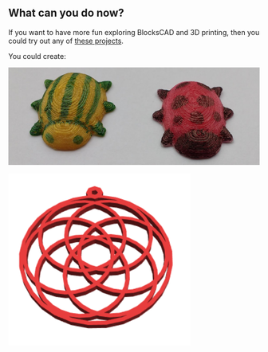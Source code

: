 ## What can you do now?

If you want to have more fun exploring BlocksCAD and 3D printing, then you could try out any of [these projects](https://projects.raspberrypi.org/en/projects?software%5B%5D=blockscad).

You could create:

![A 3D printed bug](images/bug-showcase.png) 

![A 3D printed pendant](images/pendant-finished.png)